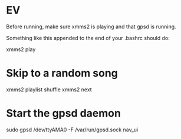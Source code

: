# EV
Before running, make sure xmms2 is playing and that gpsd is running.

Something like this appended to the end of your .bashrc should do:

xmms2 play
# Skip to a random song
xmms2 playlist shuffle
xmms2 next
# Start the gpsd daemon
sudo gpsd /dev/ttyAMA0 -F /var/run/gpsd.sock
nav_ui

